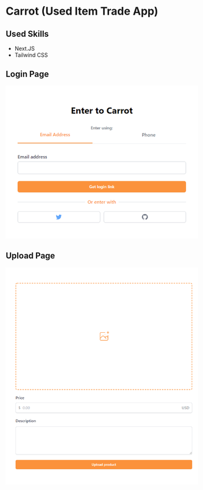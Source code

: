 # Carrot (Used Item Trade App)

## Used Skills

- Next.JS
- Tailwind CSS

## Login Page

<p align="center" >
<img src="https://github.com/huiwonjeong/carrot-market/blob/main/public/enter_page_screenshot.png"/>
</p>

## Upload Page

<p align="center" >
<img src="https://github.com/huiwonjeong/carrot-market/blob/main/public/upload_page.png"/>
</p>
